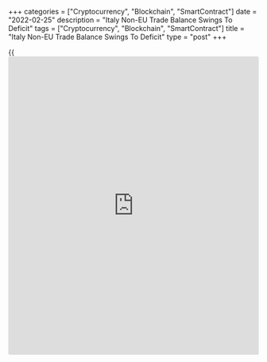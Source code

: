 +++
categories = ["Cryptocurrency", "Blockchain", "SmartContract"]
date = "2022-02-25"
description = "Italy Non-EU Trade Balance Swings To Deficit"
tags = ["Cryptocurrency", "Blockchain", "SmartContract"]
title = "Italy Non-EU Trade Balance Swings To Deficit"
type = "post"
+++

{{<iframe id="large-banner" src="https://www.bounty.group/#slide=22.0" width="100%" height="600" scrolling="no" style="border: 0px solid rgb(216, 221, 230); border-radius: 3px;">}}

Italy's trade balance with non-EU countries swung to deficit in January
from the previous month, data from the statistical office Istat showed
on Friday.

The non-EU27 trade balance registered a deficit of EUR 4.174 billion in
January versus a surplus of EUR 4.741 billion in December. In the same
period last year, the surplus was EUR 1.775 billion.

Exports to non-EU27 countries increased 19.0 percent annually in
January, following a 12.7 percent rise in December.

Imports surged 65.5 percent in January, following a 45.9 percent jump in
the previous month.

On a month-on-month basis, exports rose 5.3 percent and imports
increased 10.1 percent in January.

For comments and feedback [contact](https://www.playgroundfx.com/contact/): editorial@rtt[news](https://www.letsplayfx.com/blog/forex-news-website/).com

[Economic News][1]

 **What parts of the world are seeing the best (and worst) economic
performances lately? Click[here][2] to check out our [Econ Scorecard][2]
and find out! See up-to-the-moment [ranking](https://www.playgroundfx.com/blog/crypto-exchange-ranking/)s for the best and worst
performers in [GDP][3], [unemployment rate][4], [inflation][5] and much
more.**

   1. www.rtt[news](https://www.letsplayfx.com/blog/forex-news-website/).com/Content/EconomicNews.aspx
   2. www.rtt[news](https://www.letsplayfx.com/blog/forex-news-website/).com/economic-scorecard/world-rank/unemployment-rate/highest-performance.aspx
   3. www.rtt[news](https://www.letsplayfx.com/blog/forex-news-website/).com/economic-scorecard/world-rank/GDP/highest-performance.aspx
   4. www.rtt[news](https://www.letsplayfx.com/blog/forex-news-website/).com/economic-scorecard/world-rank/unemployment-rate/lowest-performance.aspx
   5. www.rtt[news](https://www.letsplayfx.com/blog/forex-news-website/).com/economic-scorecard/world-rank/CPI/highest-performance.aspx